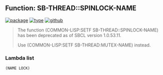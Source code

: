 ## Function: SB-THREAD::SPINLOCK-NAME
[![package](https://img.shields.io/badge/Package-SB--THREAD-5f9ea0.svg?style=social&colorA=999999)](../) [![type](https://img.shields.io/badge/Type-Function-5f9ea0.svg?style=social&colorA=999999)](../#function) [![github](https://img.shields.io/badge/GitHub-View_the_source-5f9ea0.svg?style=social&colorA=999999&logo=github)](https://github.com/sbcl/sbcl/blob/master/src/code/thread.lisp/) 

> The function (COMMON-LISP:SETF SB-THREAD::SPINLOCK-NAME) has been deprecated as of SBCL version 1.0.53.11.
> 
> Use (COMMON-LISP:SETF SB-THREAD:MUTEX-NAME) instead.

### Lambda list
```
(NAME LOCK)
```
